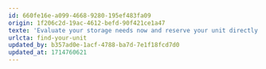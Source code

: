 ```yaml
---
id: 660fe16e-a099-4668-9280-195ef483fa09
origin: 1f206c2d-19ac-4612-befd-90f421ce1a47
texte: 'Evaluate your storage needs now and reserve your unit directly on our website.'
urlcta: find-your-unit
updated_by: b357ad0e-1acf-4788-ba7d-7e1f18fcd7d0
updated_at: 1714760621
---
```

